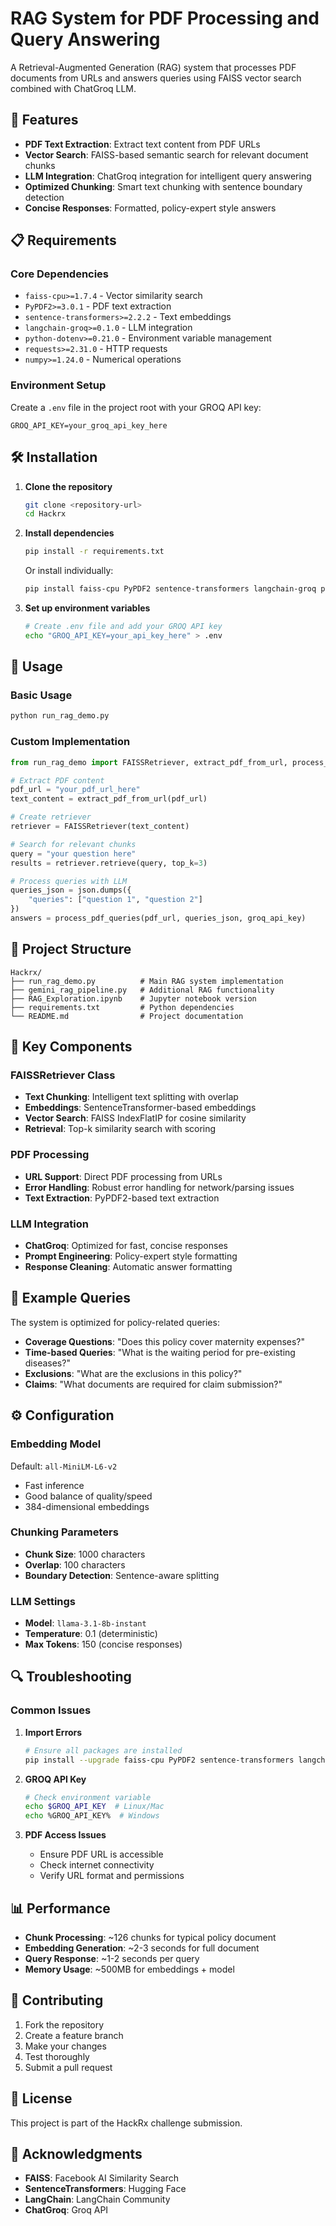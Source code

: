 # RAG System for PDF Processing and Query Answering

A Retrieval-Augmented Generation (RAG) system that processes PDF documents from URLs and answers queries using FAISS vector search combined with ChatGroq LLM.

## 🚀 Features

- **PDF Text Extraction**: Extract text content from PDF URLs
- **Vector Search**: FAISS-based semantic search for relevant document chunks
- **LLM Integration**: ChatGroq integration for intelligent query answering
- **Optimized Chunking**: Smart text chunking with sentence boundary detection
- **Concise Responses**: Formatted, policy-expert style answers

## 📋 Requirements

### Core Dependencies
- `faiss-cpu>=1.7.4` - Vector similarity search
- `PyPDF2>=3.0.1` - PDF text extraction
- `sentence-transformers>=2.2.2` - Text embeddings
- `langchain-groq>=0.1.0` - LLM integration
- `python-dotenv>=0.21.0` - Environment variable management
- `requests>=2.31.0` - HTTP requests
- `numpy>=1.24.0` - Numerical operations

### Environment Setup
Create a `.env` file in the project root with your GROQ API key:
```
GROQ_API_KEY=your_groq_api_key_here
```

## 🛠️ Installation

1. **Clone the repository**
   ```bash
   git clone <repository-url>
   cd Hackrx
   ```

2. **Install dependencies**
   ```bash
   pip install -r requirements.txt
   ```

   Or install individually:
   ```bash
   pip install faiss-cpu PyPDF2 sentence-transformers langchain-groq python-dotenv requests numpy
   ```

3. **Set up environment variables**
   ```bash
   # Create .env file and add your GROQ API key
   echo "GROQ_API_KEY=your_api_key_here" > .env
   ```

## 🎯 Usage

### Basic Usage
```python
python run_rag_demo.py
```

### Custom Implementation
```python
from run_rag_demo import FAISSRetriever, extract_pdf_from_url, process_pdf_queries

# Extract PDF content
pdf_url = "your_pdf_url_here"
text_content = extract_pdf_from_url(pdf_url)

# Create retriever
retriever = FAISSRetriever(text_content)

# Search for relevant chunks
query = "your question here"
results = retriever.retrieve(query, top_k=3)

# Process queries with LLM
queries_json = json.dumps({
    "queries": ["question 1", "question 2"]
})
answers = process_pdf_queries(pdf_url, queries_json, groq_api_key)
```

## 📁 Project Structure

```
Hackrx/
├── run_rag_demo.py          # Main RAG system implementation
├── gemini_rag_pipeline.py   # Additional RAG functionality
├── RAG_Exploration.ipynb    # Jupyter notebook version
├── requirements.txt         # Python dependencies
└── README.md                # Project documentation
```

## 🔧 Key Components

### FAISSRetriever Class
- **Text Chunking**: Intelligent text splitting with overlap
- **Embeddings**: SentenceTransformer-based embeddings
- **Vector Search**: FAISS IndexFlatIP for cosine similarity
- **Retrieval**: Top-k similarity search with scoring

### PDF Processing
- **URL Support**: Direct PDF processing from URLs
- **Error Handling**: Robust error handling for network/parsing issues
- **Text Extraction**: PyPDF2-based text extraction

### LLM Integration
- **ChatGroq**: Optimized for fast, concise responses
- **Prompt Engineering**: Policy-expert style formatting
- **Response Cleaning**: Automatic answer formatting

## 🎯 Example Queries

The system is optimized for policy-related queries:

- **Coverage Questions**: "Does this policy cover maternity expenses?"
- **Time-based Queries**: "What is the waiting period for pre-existing diseases?"
- **Exclusions**: "What are the exclusions in this policy?"
- **Claims**: "What documents are required for claim submission?"

## ⚙️ Configuration

### Embedding Model
Default: `all-MiniLM-L6-v2`
- Fast inference
- Good balance of quality/speed
- 384-dimensional embeddings

### Chunking Parameters
- **Chunk Size**: 1000 characters
- **Overlap**: 100 characters
- **Boundary Detection**: Sentence-aware splitting

### LLM Settings
- **Model**: `llama-3.1-8b-instant`
- **Temperature**: 0.1 (deterministic)
- **Max Tokens**: 150 (concise responses)

## 🔍 Troubleshooting

### Common Issues

1. **Import Errors**
   ```bash
   # Ensure all packages are installed
   pip install --upgrade faiss-cpu PyPDF2 sentence-transformers langchain-groq
   ```

2. **GROQ API Key**
   ```bash
   # Check environment variable
   echo $GROQ_API_KEY  # Linux/Mac
   echo %GROQ_API_KEY%  # Windows
   ```

3. **PDF Access Issues**
   - Ensure PDF URL is accessible
   - Check internet connectivity
   - Verify URL format and permissions

## 📊 Performance

- **Chunk Processing**: ~126 chunks for typical policy document
- **Embedding Generation**: ~2-3 seconds for full document
- **Query Response**: ~1-2 seconds per query
- **Memory Usage**: ~500MB for embeddings + model

## 🤝 Contributing

1. Fork the repository
2. Create a feature branch
3. Make your changes
4. Test thoroughly
5. Submit a pull request

## 📄 License

This project is part of the HackRx challenge submission.

## 🙏 Acknowledgments

- **FAISS**: Facebook AI Similarity Search
- **SentenceTransformers**: Hugging Face
- **LangChain**: LangChain Community
- **ChatGroq**: Groq API